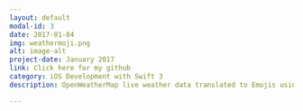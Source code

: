 ```yaml
---
layout: default
modal-id: 3
date: 2017-01-04
img: weathermoji.png
alt: image-alt
project-date: January 2017
link: Click here for my github
category: iOS Development with Swift 3
description: OpenWeatherMap live weather data translated to Emojis using Swift

---
```

